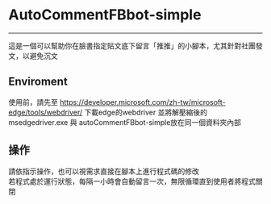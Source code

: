 # AutoCommentFBbot-simple

---

這是一個可以幫助你在臉書指定貼文底下留言「推推」的小腳本，尤其針對社團發文，以避免沉文

## Enviroment

使用前，請先至 https://developer.microsoft.com/zh-tw/microsoft-edge/tools/webdriver/ 下載edge的webdriver
並將解壓縮後的msedgedriver.exe 與 autoCommentFBbot-simple放在同一個資料夾內部

## 操作

請依指示操作，也可以視需求直接在腳本上進行程式碼的修改  
若程式處於運行狀態，每隔一小時會自動留言一次，無限循環直到使用者將程式關閉
